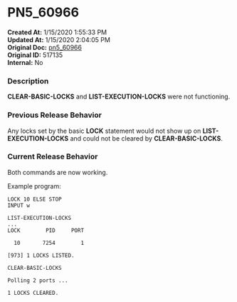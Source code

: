 # PN5_60966

**Created At:** 1/15/2020 1:55:33 PM  
**Updated At:** 1/15/2020 2:04:05 PM  
**Original Doc:** [pn5_60966](https://docs.jbase.com/88391-5-7-6-release-notes/pn5_60966)  
**Original ID:** 517135  
**Internal:** No  


### Description

**CLEAR-BASIC-LOCKS** and **LIST-EXECUTION-LOCKS** were not functioning.



### Previous Release Behavior

Any locks set by the basic **LOCK** statement would not show up on **LIST-EXECUTION-LOCKS** and could not be cleared by **CLEAR-BASIC-LOCKS**.



### Current Release Behavior

Both commands are now working.

Example program:

```
LOCK 10 ELSE STOP
INPUT w
```



```
LIST-EXECUTION-LOCKS
...
LOCK        PID     PORT

  10       7254        1

[973] 1 LOCKS LISTED.
```



```
CLEAR-BASIC-LOCKS

Polling 2 ports ...

1 LOCKS CLEARED.
```

